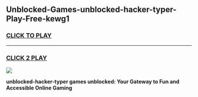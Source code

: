 
## Unblocked-Games-unblocked-hacker-typer-Play-Free-kewg1
<h3>
<a href="https://premium76.site?title=unblocked-hacker-typer&ref=18A1">CLICK TO PLAY</a></h3>
<hr>

<h3>
<a href="https://premium76.site?title=unblocked-hacker-typer&ref=18A1">CLICK 2 PLAY</a>
  
</h3>

<a href="https://premium76.site?title=unblocked-hacker-typer&ref=18A1"><img src="https://clearcache.store/games.png"></a>


**unblocked-hacker-typer games unblocked: Your Gateway to Fun and Accessible Online Gaming**
